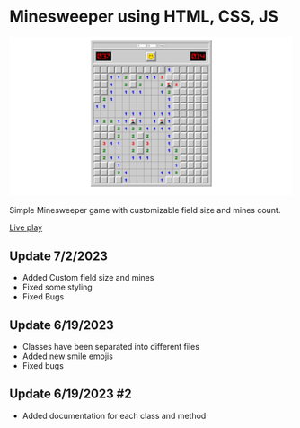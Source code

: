 
# Minesweeper using HTML, CSS, JS

![Overview](Screenshots/1.png)


Simple Minesweeper game with customizable field size and mines count.

[Live play](https://lombord.github.io/Minesweeper-JS/)

    
## Update 7/2/2023
- Added Custom field size and mines
- Fixed some styling
- Fixed Bugs

## Update 6/19/2023 
- Classes have been separated into different files
- Added new smile emojis
- Fixed bugs

## Update 6/19/2023 #2
- Added documentation for each class and method